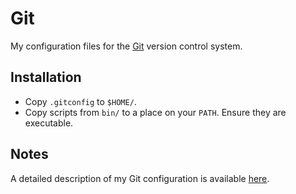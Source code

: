 # Git

My configuration files for the [Git](http://git-scm.com/) version control
system.

## Installation

* Copy `.gitconfig` to `$HOME/`.
* Copy scripts from `bin/` to a place on your `PATH`. Ensure they are
  executable.

## Notes

A detailed description of my Git configuration is available
[here](https://blog.petrzemek.net/2015/07/19/my-git-configuration/).
